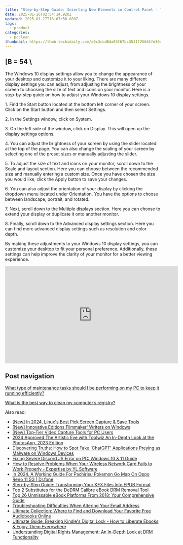 ```yaml
---
title: "Step-by-Step Guide: Inserting New Elements in Control Panel - Tips From YL Computing"
date: 2025-01-16T02:54:14.920Z
updated: 2025-01-17T16:07:56.080Z
tags:
  - product
categories:
  - pcclean
thumbnail: https://thmb.techidaily.com/a0c3cbd8da95f67bc3541f25661fe30a0c6972d4ccaf476511883f0c541f437a.jpg
---
```


## \[B = 54 \

The Windows 10 display settings allow you to change the appearance of your desktop and customize it to your liking. There are many different display settings you can adjust, from adjusting the brightness of your screen to choosing the size of text and icons on your monitor. Here is a step-by-step guide on how to adjust your Windows 10 display settings. 

1\. Find the Start button located at the bottom left corner of your screen. Click on the Start button and then select Settings.

2\. In the Settings window, click on System.

3\. On the left side of the window, click on Display. This will open up the display settings options. 

4\. You can adjust the brightness of your screen by using the slider located at the top of the page. You can also change the scaling of your screen by selecting one of the preset sizes or manually adjusting the slider.

5\. To adjust the size of text and icons on your monitor, scroll down to the Scale and layout section. Here you can choose between the recommended size and manually entering a custom size. Once you have chosen the size you would like, click the Apply button to save your changes.

6\. You can also adjust the orientation of your display by clicking the dropdown menu located under Orientation. You have the options to choose between landscape, portrait, and rotated.

7\. Next, scroll down to the Multiple displays section. Here you can choose to extend your display or duplicate it onto another monitor.

8\. Finally, scroll down to the Advanced display settings section. Here you can find more advanced display settings such as resolution and color depth. 

By making these adjustments to your Windows 10 display settings, you can customize your desktop to fit your personal preference. Additionally, these settings can help improve the clarity of your monitor for a better viewing experience.

<!-- affiliate ads begin -->
<iframe width="560" height="315" src="https://www.youtube.com/embed/bofw6eJA7Bg?si=HM2gKZGH4L1otw3e" title="YouTube video player" frameborder="0" allow="accelerometer; autoplay; clipboard-write; encrypted-media; gyroscope; picture-in-picture; web-share" referrerpolicy="strict-origin-when-cross-origin" allowfullscreen></iframe>
<!-- affiliate ads end -->

## Post navigation

[What type of maintenance tasks should I be performing on my PC to keep it running efficiently?](https://tools.techidaily.com/pcclean/products/)

[What is the best way to clean my computer’s registry?](https://tools.techidaily.com/pcclean/products/)

<ins class="adsbygoogle"
     style="display:block"
     data-ad-format="autorelaxed"
     data-ad-client="ca-pub-7571918770474297"
     data-ad-slot="1223367746"></ins>

<ins class="adsbygoogle"
     style="display:block"
     data-ad-client="ca-pub-7571918770474297"
     data-ad-slot="8358498916"
     data-ad-format="auto"
     data-full-width-responsive="true"></ins>

<span class="atpl-alsoreadstyle">Also read:</span>
<div><ul>
<li><a href="https://video-screen-grab.techidaily.com/new-in-2024-linuxs-best-pick-screen-capture-and-save-tools/"><u>[New] In 2024, Linux's Best Pick Screen Capture & Save Tools</u></a></li>
<li><a href="https://some-knowledge.techidaily.com/new-innovative-editions-filmmaker-writers-on-windows/"><u>[New] Innovative Editions Filmmaker' Writers on WIndows</u></a></li>
<li><a href="https://remote-screen-capture.techidaily.com/new-top-tier-video-capture-tools-for-pc-users/"><u>[New] Top-Tier Video Capture Tools for PC Users</u></a></li>
<li><a href="https://some-tips.techidaily.com/2024-approved-the-artistic-eye-with-toolwiz-an-in-depth-look-at-the-photosapp-2023-edition/"><u>2024 Approved The Artistic Eye with Toolwiz An In-Depth Look at the PhotosApp, 2023 Edition</u></a></li>
<li><a href="https://tech-hub.techidaily.com/discovering-truths-how-to-spot-fake-chatgpt-applications-preying-as-malware-on-windows-devices/"><u>Discovering Truths: How to Spot Fake 'ChatGPT' Applications Preying as Malware on Windows Devices</u></a></li>
<li><a href="https://win11.techidaily.com/fixing-severe-discord-js-error-on-pc-windows-10-and-11-guide/"><u>Fixing Severe Discord JS Error on PC: Windows 10 & 11 Guide</u></a></li>
<li><a href="https://solve-howtos.techidaily.com/how-to-resolve-problems-when-your-wireless-network-card-fails-to-work-properly-expertise-by-yl-software/"><u>How to Resolve Problems When Your Wireless Network Card Fails to Work Properly - Expertise by YL Software</u></a></li>
<li><a href="https://android-pokemon-go.techidaily.com/in-2024-a-working-guide-for-pachirisu-pokemon-go-map-on-oppo-reno-11-5g-drfone-by-drfone-virtual-android/"><u>In 2024, A Working Guide For Pachirisu Pokemon Go Map On Oppo Reno 11 5G | Dr.fone</u></a></li>
<li><a href="https://discover-able.techidaily.com/step-by-step-guide-transforming-your-kfx-files-into-epub-format/"><u>Step-by-Step Guide: Transforming Your KFX Files Into EPUB Format</u></a></li>
<li><a href="https://discover-able.techidaily.com/top-2-substitutes-for-the-dedrm-calibre-ebook-drm-removal-tool/"><u>Top 2 Substitutes for the DeDRM Calibre eBook DRM Removal Tool</u></a></li>
<li><a href="https://discover-able.techidaily.com/top-26-unmissable-ebook-platforms-from-2018-your-comprehensive-guide/"><u>Top 26 Unmissable eBook Platforms From 2018: Your Comprehensive Guide</u></a></li>
<li><a href="https://discover-able.techidaily.com/troubleshooting-difficulties-when-altering-your-email-address/"><u>Troubleshooting Difficulties When Altering Your Email Address</u></a></li>
<li><a href="https://discover-able.techidaily.com/ultimate-collection-where-to-find-and-download-your-favorite-free-audiobooks-online/"><u>Ultimate Collection: Where to Find and Download Your Favorite Free Audiobooks Online</u></a></li>
<li><a href="https://discover-able.techidaily.com/ultimate-guide-breaking-kindles-digital-lock-how-to-liberate-ebooks-and-enjoy-them-everywhere/"><u>Ultimate Guide: Breaking Kindle's Digital Lock - How to Liberate Ebooks & Enjoy Them Everywhere</u></a></li>
<li><a href="https://discover-able.techidaily.com/understanding-digital-rights-management-an-in-depth-look-at-drm-functionality/"><u>Understanding Digital Rights Management: An In-Depth Look at DRM Functionality</u></a></li>
</ul></div>

